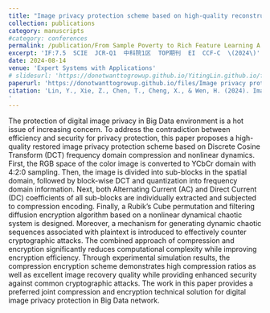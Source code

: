 ```yaml
---
title: "Image privacy protection scheme based on high-quality reconstruction DCT compression and nonlinear dynamics"
collection: publications
category: manuscripts
#category: conferences
permalink: /publication/From Sample Poverty to Rich Feature Learning A New Metric Learning Method for Few-Shot Classification
excerpt: 'IF:7.5  SCIE  JCR-Q1  中科院1区  TOP期刊  EI  CCF-C  \(2024\)'
date: 2024-08-14
venue: 'Expert Systems with Applications'
# slidesurl: 'https://donotwanttogrowup.github.io/YitingLin.github.io/files/slides1.pdf'
paperurl: 'https://donotwanttogrowup.github.io/files/Image privacy protection scheme based on high-quality reconstruction DCT compression and nonlinear dynamics.pdf'
citation: 'Lin, Y., Xie, Z., Chen, T., Cheng, X., & Wen, H. (2024). Image privacy protection scheme based on high-quality reconstruction DCT compression and nonlinear dynamics. In Expert Systems with Applications (Vol. 257, p. 124891). Elsevier BV. https://doi.org/10.1016/j.eswa.2024.124891
'
---
```


The protection of digital image privacy in Big Data environment is a hot issue of increasing concern. To address the contradiction between efficiency and security for privacy protection, this paper proposes a high-quality restored image privacy protection scheme based on Discrete Cosine Transform (DCT) frequency domain compression and nonlinear dynamics. First, the RGB space of the color image is converted to YCbCr domain with 4:2:0 sampling. Then, the image is divided into sub-blocks in the spatial domain, followed by block-wise DCT and quantization into frequency domain information. Next, both Alternating Current (AC) and Direct Current (DC) coefficients of all sub-blocks are individually extracted and subjected to compression encoding. Finally, a Rubik’s Cube permutation and filtering diffusion encryption algorithm based on a nonlinear dynamical chaotic system is designed. Moreover, a mechanism for generating dynamic chaotic sequences associated with plaintext is introduced to effectively counter cryptographic attacks. The combined approach of compression and encryption significantly reduces computational complexity while improving encryption efficiency. Through experimental simulation results, the compression encryption scheme demonstrates high compression ratios as well as excellent image recovery quality while providing enhanced security against common cryptographic attacks. The work in this paper provides a preferred joint compression and encryption technical solution for digital image privacy protection in Big Data network.
